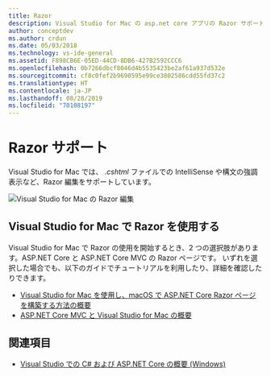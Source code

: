 ```yaml
---
title: Razor
description: Visual Studio for Mac の asp.net core アプリの Razor サポートに関する情報
author: conceptdev
ms.author: crdun
ms.date: 05/03/2018
ms.technology: vs-ide-general
ms.assetid: F898CB6E-05ED-44CD-8DB6-427B2592CCC6
ms.openlocfilehash: 0b7266dbcf8046d4b5535423be2af61a937d532e
ms.sourcegitcommit: cf8c0fef2b9690595e99ce3802586cdd55fd37c2
ms.translationtype: HT
ms.contentlocale: ja-JP
ms.lasthandoff: 08/28/2019
ms.locfileid: "70108197"
---
```

# <a name="razor-support"></a>Razor サポート

Visual Studio for Mac では、 *.cshtml* ファイルでの IntelliSense や構文の強調表示など、Razor 編集をサポートしています。

![Visual Studio for Mac の Razor 編集](media/razor-image1.png)

## <a name="getting-started-with-razor-in-visual-studio-for-mac"></a>Visual Studio for Mac で Razor を使用する

Visual Studio for Mac で Razor の使用を開始するとき、2 つの選択肢があります。ASP.NET Core と ASP.NET Core MVC の Razor ページです。 いずれを選択した場合でも、以下のガイドでチュートリアルを利用したり、詳細を確認したりできます。

- [Visual Studio for Mac を使用し、macOS で ASP.NET Core Razor ページを構築する方法の概要](/aspnet/core/tutorials/razor-pages-mac/razor-pages-start?view=aspnetcore-2.1)
- [ASP.NET Core MVC と Visual Studio for Mac の概要](/aspnet/core/tutorials/first-mvc-app-mac/start-mvc?view=aspnetcore-2.1)

## <a name="see-also"></a>関連項目

- [Visual Studio での C# および ASP.NET Core の概要 (Windows)](/visualstudio/ide/tutorial-csharp-aspnet-core)